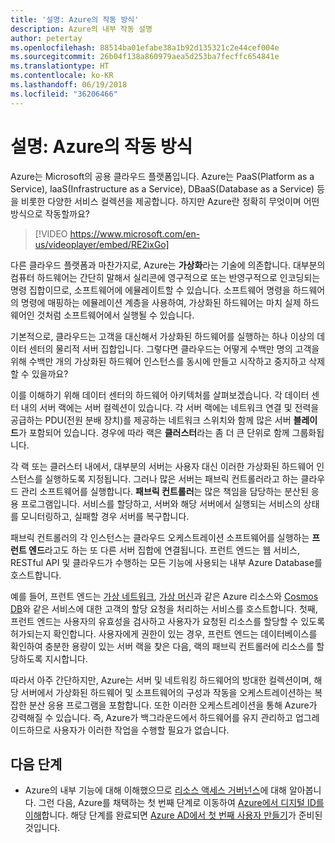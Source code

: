 ```yaml
---
title: '설명: Azure의 작동 방식'
description: Azure의 내부 작동 설명
author: petertay
ms.openlocfilehash: 88514ba01efabe38a1b92d135321c2e44cef004e
ms.sourcegitcommit: 26b04f138a860979aea5d253ba7fecffc654841e
ms.translationtype: HT
ms.contentlocale: ko-KR
ms.lasthandoff: 06/19/2018
ms.locfileid: "36206466"
---
```

# <a name="explainer-how-does-azure-work"></a>설명: Azure의 작동 방식

Azure는 Microsoft의 공용 클라우드 플랫폼입니다. Azure는 PaaS(Platform as a Service), IaaS(Infrastructure as a Service), DBaaS(Database as a Service) 등을 비롯한 다양한 서비스 컬렉션을 제공합니다. 하지만 Azure란 정확히 무엇이며 어떤 방식으로 작동할까요?

> [!VIDEO https://www.microsoft.com/en-us/videoplayer/embed/RE2ixGo] 

다른 클라우드 플랫폼과 마찬가지로, Azure는 **가상화**라는 기술에 의존합니다. 대부분의 컴퓨터 하드웨어는 간단히 말해서 실리콘에 영구적으로 또는 반영구적으로 인코딩되는 명령 집합이므로, 소프트웨어에 에뮬레이트할 수 있습니다. 소프트웨어 명령을 하드웨어의 명령에 매핑하는 에뮬레이션 계층을 사용하여, 가상화된 하드웨어는 마치 실제 하드웨어인 것처럼 소프트웨어에서 실행될 수 있습니다.

기본적으로, 클라우드는 고객을 대신해서 가상화된 하드웨어를 실행하는 하나 이상의 데이터 센터의 물리적 서버 집합입니다. 그렇다면 클라우드는 어떻게 수백만 명의 고객을 위해 수백만 개의 가상화된 하드웨어 인스턴스를 동시에 만들고 시작하고 중지하고 삭제할 수 있을까요?

이를 이해하기 위해 데이터 센터의 하드웨어 아키텍처를 살펴보겠습니다.  각 데이터 센터 내의 서버 랙에는 서버 컬렉션이 있습니다. 각 서버 랙에는 네트워크 연결 및 전력을 공급하는 PDU(전원 분배 장치)를 제공하는 네트워크 스위치와 함께 많은 서버 **블레이드**가 포함되어 있습니다. 경우에 따라 랙은 **클러스터**라는 좀 더 큰 단위로 함께 그룹화됩니다. 

각 랙 또는 클러스터 내에서, 대부분의 서버는 사용자 대신 이러한 가상화된 하드웨어 인스턴스를 실행하도록 지정됩니다. 그러나 많은 서버는 패브릭 컨트롤러라고 하는 클라우드 관리 소프트웨어를 실행합니다. **패브릭 컨트롤러**는 많은 책임을 담당하는 분산된 응용 프로그램입니다. 서비스를 할당하고, 서버와 해당 서버에서 실행되는 서비스의 상태를 모니터링하고, 실패할 경우 서버를 복구합니다.

패브릭 컨트롤러의 각 인스턴스는 클라우드 오케스트레이션 소프트웨어를 실행하는 **프런트 엔드**라고도 하는 또 다른 서버 집합에 연결됩니다. 프런트 엔드는 웹 서비스, RESTful API 및 클라우드가 수행하는 모든 기능에 사용되는 내부 Azure Database를 호스트합니다. 

예를 들어, 프런트 엔드는 [가상 네트워크][vnet], [가상 머신][vms]과 같은 Azure 리소스와 [Cosmos DB][cosmosdb]와 같은 서비스에 대한 고객의 할당 요청을 처리하는 서비스를 호스트합니다. 첫째, 프런트 엔드는 사용자의 유효성을 검사하고 사용자가 요청된 리소스를 할당할 수 있도록 허가되는지 확인합니다. 사용자에게 권한이 있는 경우, 프런트 엔드는 데이터베이스를 확인하여 충분한 용량이 있는 서버 랙을 찾은 다음, 랙의 패브릭 컨트롤러에 리소스를 할당하도록 지시합니다.

따라서 아주 간단하지만, Azure는 서버 및 네트워킹 하드웨어의 방대한 컬렉션이며, 해당 서버에서 가상화된 하드웨어 및 소프트웨어의 구성과 작동을 오케스트레이션하는 복잡한 분산 응용 프로그램을 포함합니다. 또한 이러한 오케스트레이션을 통해 Azure가 강력해질 수 있습니다. 즉, Azure가 백그라운드에서 하드웨어를 유지 관리하고 업그레이드하므로 사용자가 이러한 작업을 수행할 필요가 없습니다. 

## <a name="next-steps"></a>다음 단계

* Azure의 내부 기능에 대해 이해했으므로 [리소스 액세스 거버넌스](governance-explainer.md)에 대해 알아봅니다. 그런 다음, Azure를 채택하는 첫 번째 단계로 이동하여 [Azure에서 디지털 ID를 이해](tenant-explainer.md)합니다. 해당 단계를 완료되면 [Azure AD에서 첫 번째 사용자 만들기][docs-add-users-to-aad]가 준비된 것입니다.

<!-- Links -->

[cosmosdb]: /azure/cosmos-db/introduction
[docs-add-users-to-aad]: /azure/active-directory/add-users-azure-active-directory?toc=/azure/architecture/cloud-adoption-guide/toc.json
[vms]: /azure/virtual-machines/
[vnet]: /azure/virtual-network/virtual-networks-overview
